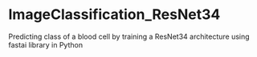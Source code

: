 # ImageClassification_ResNet34
Predicting class of a blood cell by training a ResNet34 architecture using fastai library in Python
